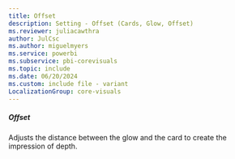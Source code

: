 ```yaml
---
title: Offset
description: Setting - Offset (Cards, Glow, Offset)
ms.reviewer: juliacawthra
author: JulCsc
ms.author: miguelmyers
ms.service: powerbi
ms.subservice: pbi-corevisuals
ms.topic: include
ms.date: 06/20/2024
ms.custom: include file - variant
LocalizationGroup: core-visuals
---
```

##### Offset

Adjusts the distance between the glow and the card to create the impression of depth.
